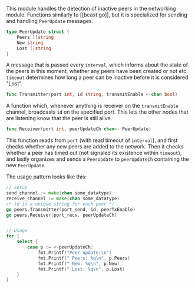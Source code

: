 This module handles the detection of inactive peers in the networking module. Functions similarly to [[bcast.go]], but it is specialized for sending and handling `PeerUpdate` messages.

```go
type PeerUpdate struct {
	Peers []string
	New string
	Lost []string
}
```
A message that is passed every `interval`, which informs about the state of the peers in this moment, whether any peers have been created or not etc. `timeout` determines how long a peer can be inactive before it is considered "Lost".

```go
func Transmitter(port int, id string, transmitEnable <-chan bool)
```
A function which, whenever anything is receiver on the `transmitEnable` channel, broadcasts `id` on the specified port. This lets the other nodes that are listening know that the peer is still alive.


```go
func Receiver(port int, peerUpdateCh chan<- PeerUpdate)
```
This function reads from `port` (with read timeout of `interval`), and first checks whether any new peers are added to the network. Then it checks whether a peer has timed out (not signaled its existence within `timeout`), and lastly organizes and sends a `PeerUpdate` to `peerUpdateCh` containing the new `PeerUpdate`.

The usage pattern looks like this:
```go
// Setup
send_channel := make(chan some_datatype)
receive_channel := make(chan some_datatype)
/* id is a unique string for each peer */
go peers.Transmitter(port_send, id, peerTxEnable)
go peers.Receiver(port_recv, peerUpdateCh)


// Usage
for {
	select {
		case p := <-peerUpdateCh:
			fmt.Printf("Peer update:\n")
			fmt.Printf(" Peers: %q\n", p.Peers)
			fmt.Printf(" New: %q\n", p.New)
			fmt.Printf(" Lost: %q\n", p.Lost)
	}
}
```
